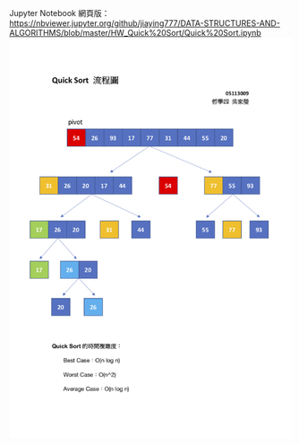 Jupyter Notebook 網頁版：
https://nbviewer.jupyter.org/github/jiaying777/DATA-STRUCTURES-AND-ALGORITHMS/blob/master/HW_Quick%20Sort/Quick%20Sort.ipynb
![image](https://github.com/jiaying777/DATA-STRUCTURES-AND-ALGORITHMS/blob/master/HW_Quick%20Sort/Quick%20Sort%20流程圖.jpg)
